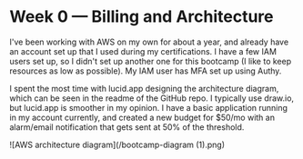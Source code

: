 # Week 0 — Billing and Architecture
I've been working with AWS on my own for about a year, and already have an account set up that I used during my certifications. I have a few IAM users set up, so I didn't set up another one for this bootcamp (I like to keep resources as low as possible). My IAM user has MFA set up using Authy.

I spent the most time with lucid.app designing the architecture diagram, which can be seen in the readme of the GitHub repo. I typically use draw.io, but lucid.app is smoother in my opinion. I have a basic application running in my account currently, and created a new budget for $50/mo with an alarm/email notification that gets sent at 50% of the threshold. 

![AWS architecture diagram](/bootcamp-diagram (1).png)
